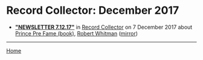 # Record Collector: December 2017

 - [**"NEWSLETTER 7.12.17"**](https://recordcollectormag.com/newsletter-7-12-17) in [Record Collector](https://recordcollectormag.com/) on 7 December 2017 about [Prince Pre Fame (book)](../../topics/book/prince-pre-fame/index.md), [Robert Whitman](../../topics/robert-whitman/index.md) ([mirror](https://web.archive.org/web/*/https://recordcollectormag.com/newsletter-7-12-17))

----

[Home](./)
